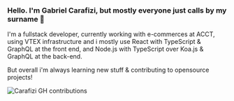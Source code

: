 ### Hello. I'm Gabriel Carafizi, but mostly everyone just calls by my surname 🙆

I'm a fullstack developer, currently working with e-commerces at ACCT, using VTEX infrastructure and i mostly use React with TypeScript & GraphQL at the front end, and Node.js with TypeScript over Koa.js & GraphQL at the back-end.

But overall i'm always learning new stuff & contributing to opensource projects!

![Carafizi GH contributions](https://github-readme-stats.vercel.app/api?username=carafizi1&show_icons=true&theme=radical)
